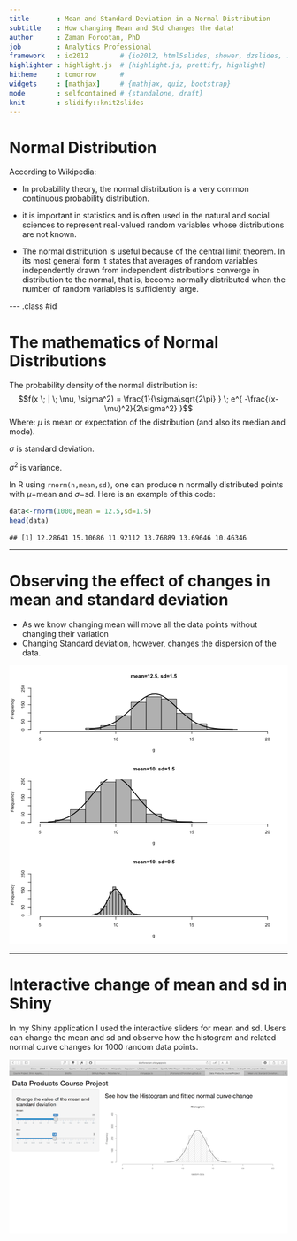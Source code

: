 ```yaml
---
title       : Mean and Standard Deviation in a Normal Distribution
subtitle    : How changing Mean and Std changes the data!
author      : Zaman Forootan, PhD
job         : Analytics Professional
framework   : io2012        # {io2012, html5slides, shower, dzslides, ...}
highlighter : highlight.js  # {highlight.js, prettify, highlight}
hitheme     : tomorrow      # 
widgets     : [mathjax]     # {mathjax, quiz, bootstrap}
mode        : selfcontained # {standalone, draft}
knit        : slidify::knit2slides
---
```


# Normal Distribution

According to Wikipedia:
- In probability theory, the normal distribution is a very common continuous probability distribution. 
- it is important in statistics and is often used in the natural and social sciences to represent real-valued random variables whose distributions are not known.

- The normal distribution is useful because of the central limit theorem. In its most general form it states that averages of random variables independently drawn from independent distributions converge in distribution to the normal, that is, become normally distributed when the number of random variables is sufficiently large.

--- .class #id 

# The mathematics of Normal Distributions

The probability density of the normal distribution is:
$$f(x \; | \; \mu, \sigma^2) = \frac{1}{\sigma\sqrt{2\pi} } \; e^{ -\frac{(x-\mu)^2}{2\sigma^2} }$$
Where:
$\mu$ is mean or expectation of the distribution (and also its median and mode).

$\sigma$ is standard deviation.

$\sigma^2$ is variance.

In R using <code>rnorm(n,mean,sd)</code>, one can produce n normally distributed points with $\mu$=mean and $\sigma$=sd. Here is an example of this code:

```r
data<-rnorm(1000,mean = 12.5,sd=1.5)
head(data)
```

```
## [1] 12.28641 15.10686 11.92112 13.76889 13.69646 10.46346
```

--- 

# Observing the effect of changes in mean and standard deviation

- As we know changing mean will move all the data points without changing their variation
- Changing Standard deviation, however, changes the dispersion of the data. 

![plot of chunk unnamed-chunk-2](assets/fig/unnamed-chunk-2-1.png)

--- 

# Interactive change of mean and sd in Shiny
In my Shiny application I used the interactive sliders for mean and sd. 
Users can change the mean and sd and observe how the histogram and related normal curve changes for 1000 random data points.

![width](Shiny.png)
